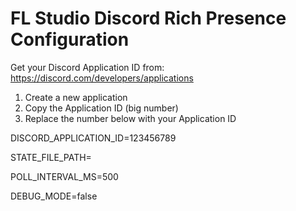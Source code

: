 # FL Studio Discord Rich Presence Configuration

Get your Discord Application ID from:
https://discord.com/developers/applications

1. Create a new application
2. Copy the Application ID (big number)
3. Replace the number below with your Application ID

DISCORD_APPLICATION_ID=123456789

STATE_FILE_PATH=<enter json file here NO QUOTES>

POLL_INTERVAL_MS=500

DEBUG_MODE=false
